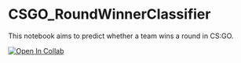 # CSGO_RoundWinnerClassifier

This notebook aims to predict whether a team wins a round in CS:GO.

[![Open In Collab](https://colab.research.google.com/assets/colab-badge.svg)](https://colab.research.google.com/github/robertomancebom/CSGO_RoundWinnerClassifier)
